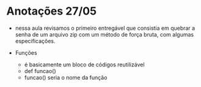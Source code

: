 # Anotações 27/05

- nessa aula revisamos o primeiro entregável que consistia em quebrar a senha de um arquivo zip com um método de força bruta, com algumas especificações.

- Funções
  - é basicamente um bloco de códigos reutilizável
  - def funcao()
  - funcao() seria o nome da função